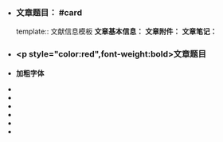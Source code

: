 - ### **文章题目**： #card
  template:: 文献信息模板
  **文章基本信息：**
  **文章附件：**
  **文章笔记：**
- ### <p style="color:red",font-weight:bold>文章题目</p>
- <p style="font-weight:bold">加粗字体</p>
-
-
-
-
-
-